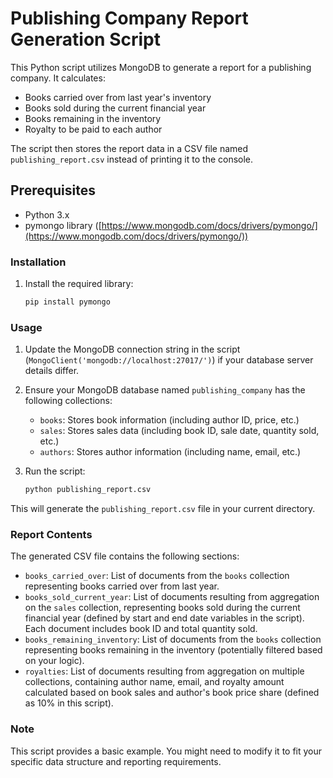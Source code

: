 # Publishing Company Report Generation Script

This Python script utilizes MongoDB to generate a report for a publishing company. It calculates:

* Books carried over from last year's inventory
* Books sold during the current financial year
* Books remaining in the inventory
* Royalty to be paid to each author

The script then stores the report data in a CSV file named `publishing_report.csv` instead of printing it to the console.

## Prerequisites

* Python 3.x
* pymongo library ([https://www.mongodb.com/docs/drivers/pymongo/](https://www.mongodb.com/docs/drivers/pymongo/))

### Installation

1. Install the required library:

   ```bash
   pip install pymongo
   ```

### Usage

1. Update the MongoDB connection string in the script (`MongoClient('mongodb://localhost:27017/')`) if your database server details differ.
2. Ensure your MongoDB database named `publishing_company` has the following collections:
    * `books`: Stores book information (including author ID, price, etc.)
    * `sales`: Stores sales data (including book ID, sale date, quantity sold, etc.)
    * `authors`: Stores author information (including name, email, etc.)
3. Run the script:

   ```bash
   python publishing_report.csv
   ```

This will generate the `publishing_report.csv` file in your current directory.

### Report Contents

The generated CSV file contains the following sections:

* `books_carried_over`: List of documents from the `books` collection representing books carried over from last year.
* `books_sold_current_year`: List of documents resulting from aggregation on the `sales` collection, representing books sold during the current financial year (defined by start and end date variables in the script). Each document includes book ID and total quantity sold.
* `books_remaining_inventory`: List of documents from the `books` collection representing books remaining in the inventory (potentially filtered based on your logic).
* `royalties`: List of documents resulting from aggregation on multiple collections, containing author name, email, and royalty amount calculated based on book sales and author's book price share (defined as 10% in this script).

### Note

This script provides a basic example. You might need to modify it to fit your specific data structure and reporting requirements.
